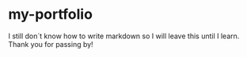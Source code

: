# my-portfolio

I still don´t know how to write markdown so I will leave this until I learn. Thank you for passing by!
